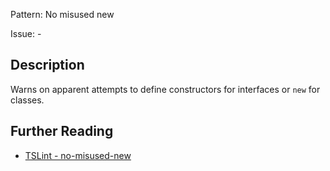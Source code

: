 Pattern: No misused new

Issue: -

## Description

Warns on apparent attempts to define constructors for interfaces or `new` for classes.

## Further Reading

* [TSLint - no-misused-new](https://palantir.github.io/tslint/rules/no-misused-new)